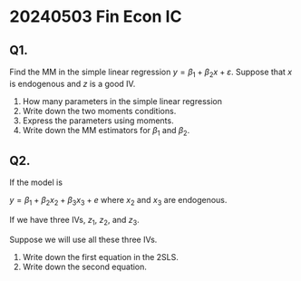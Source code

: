 # 20240503 Fin Econ IC 


## Q1. 

Find the MM in the simple linear regression $y=\beta_1+\beta_2 x + \varepsilon$. Suppose that $x$ is endogenous and  $z$ is a good IV.
1. How many parameters in the simple linear regression
2. Write down the two moments conditions. 
3. Express the parameters using moments. 
4. Write down the MM estimators for $\beta_1$ and $\beta_2$. 



## Q2. 

If the model is

$y=\beta_1+\beta_2x_2+\beta_3x_3+e$
where $x_2$ and $x_3$ are endogenous. 

If we have three IVs, $z_1$, $z_2$, and $z_3$. 

Suppose we will use all these three IVs. 

1. Write down the first equation in the 2SLS.
2. Write down the second equation. 

